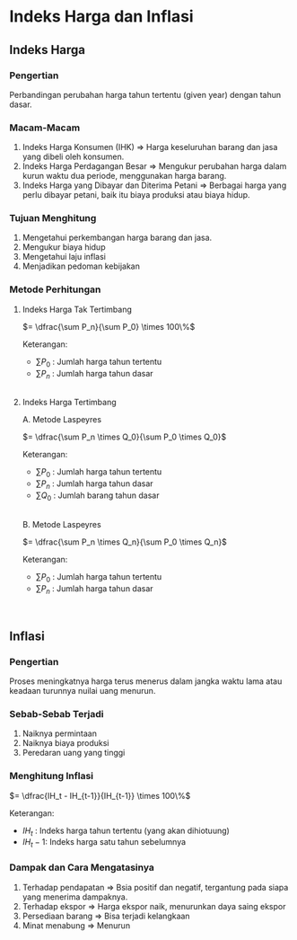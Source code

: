 # Indeks Harga dan Inflasi

## Indeks Harga

### Pengertian

Perbandingan perubahan harga tahun tertentu (given year) dengan tahun dasar.

### Macam-Macam

1. Indeks Harga Konsumen (IHK) => Harga keseluruhan barang dan jasa yang dibeli oleh konsumen.
2. Indeks Harga Perdagangan Besar => Mengukur perubahan harga dalam kurun waktu dua periode, menggunakan harga barang.
3. Indeks Harga yang Dibayar dan Diterima Petani => Berbagai harga yang perlu dibayar petani, baik itu biaya produksi atau biaya hidup.

### Tujuan Menghitung

1. Mengetahui perkembangan harga barang dan jasa.
2. Mengukur biaya hidup
3. Mengetahui laju inflasi
4. Menjadikan pedoman kebijakan

### Metode Perhitungan

1. Indeks Harga Tak Tertimbang

   $= \dfrac{\sum P_n}{\sum P_0} \times 100\%$

   Keterangan:

   - $\sum P_0$ : Jumlah harga tahun tertentu
   - $\sum P_n$ : Jumlah harga tahun dasar

   <br />

2. Indeks Harga Tertimbang

   A. Metode Laspeyres

   $= \dfrac{\sum P_n \times Q_0}{\sum P_0 \times Q_0}$

   Keterangan:

   - $\sum P_0$ : Jumlah harga tahun tertentu
   - $\sum P_n$ : Jumlah harga tahun dasar
   - $\sum Q_0$ : Jumlah barang tahun dasar

    <br />

   B. Metode Laspeyres

   $= \dfrac{\sum P_n \times Q_n}{\sum P_0 \times Q_n}$

   Keterangan:

   - $\sum P_0$ : Jumlah harga tahun tertentu
   - $\sum P_n$ : Jumlah harga tahun dasar

<br />

## Inflasi

### Pengertian

Proses meningkatnya harga terus menerus dalam jangka waktu lama atau keadaan turunnya nuilai uang menurun.

### Sebab-Sebab Terjadi

1. Naiknya permintaan
2. Naiknya biaya produksi
3. Peredaran uang yang tinggi

### Menghitung Inflasi

$= \dfrac{IH_t - IH_{t-1}}{IH_{t-1}} \times 100\%$

Keterangan:

- $IH_t$ : Indeks harga tahun tertentu (yang akan dihiotuung)
- $IH_t-1$: Indeks harga satu tahun sebelumnya

### Dampak dan Cara Mengatasinya

1. Terhadap pendapatan => Bsia positif dan negatif, tergantung pada siapa yang menerima dampaknya.
2. Terhadap ekspor => Harga ekspor naik, menurunkan daya saing ekspor
3. Persediaan barang => Bisa terjadi kelangkaan
4. Minat menabung => Menurun

